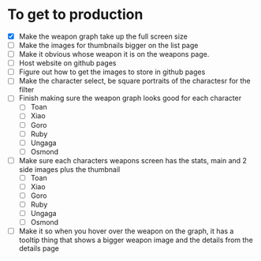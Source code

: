 # To get to production

- [x] Make the weapon graph take up the full screen size
- [ ] Make the images for thumbnails bigger on the list page
- [ ] Make it obvious whose weapon it is on the weapons page.
- [ ] Host website on github pages
- [ ] Figure out how to get the images to store in github pages
- [ ] Make the character select, be square portraits of the charactesr for the filter
- [ ] Finish making sure the weapon graph looks good for each character
  - [ ] Toan
  - [ ] Xiao
  - [ ] Goro
  - [ ] Ruby
  - [ ] Ungaga
  - [ ] Osmond
- [ ] Make sure each characters weapons screen has the stats, main and 2 side images plus the thumbnail
  - [ ] Toan
  - [ ] Xiao
  - [ ] Goro
  - [ ] Ruby
  - [ ] Ungaga
  - [ ] Osmond
- [ ] Make it so when you hover over the weapon on the graph, it has a tooltip thing that shows a bigger weapon image and the details from the details page